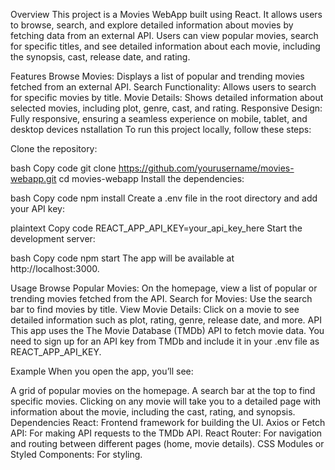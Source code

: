 Overview
This project is a Movies WebApp built using React. It allows users to browse, search, and explore detailed information about movies by fetching data from an external API. Users can view popular movies, search for specific titles, and see detailed information about each movie, including the synopsis, cast, release date, and rating.

Features
Browse Movies: Displays a list of popular and trending movies fetched from an external API.
Search Functionality: Allows users to search for specific movies by title.
Movie Details: Shows detailed information about selected movies, including plot, genre, cast, and rating.
Responsive Design: Fully responsive, ensuring a seamless experience on mobile, tablet, and desktop devices
nstallation
To run this project locally, follow these steps:

Clone the repository:

bash
Copy code
git clone https://github.com/yourusername/movies-webapp.git
cd movies-webapp
Install the dependencies:

bash
Copy code
npm install
Create a .env file in the root directory and add your API key:

plaintext
Copy code
REACT_APP_API_KEY=your_api_key_here
Start the development server:

bash
Copy code
npm start
The app will be available at http://localhost:3000.

Usage
Browse Popular Movies: On the homepage, view a list of popular or trending movies fetched from the API.
Search for Movies: Use the search bar to find movies by title.
View Movie Details: Click on a movie to see detailed information such as plot, rating, genre, release date, and more.
API
This app uses the The Movie Database (TMDb) API to fetch movie data. You need to sign up for an API key from TMDb and include it in your .env file as REACT_APP_API_KEY.

Example
When you open the app, you’ll see:

A grid of popular movies on the homepage.
A search bar at the top to find specific movies.
Clicking on any movie will take you to a detailed page with information about the movie, including the cast, rating, and synopsis.
Dependencies
React: Frontend framework for building the UI.
Axios or Fetch API: For making API requests to the TMDb API.
React Router: For navigation and routing between different pages (home, movie details).
CSS Modules or Styled Components: For styling.
